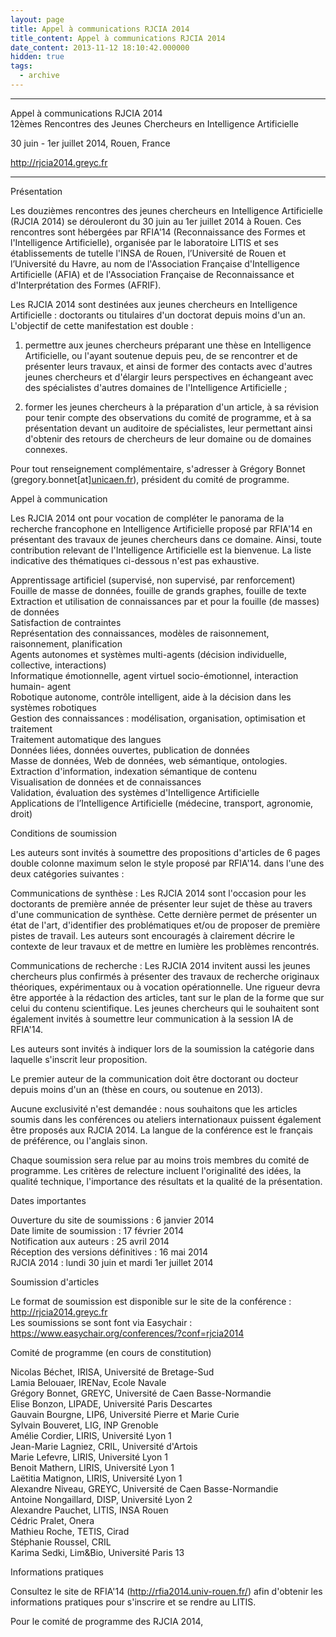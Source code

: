 ```yaml
---
layout: page
title: Appel à communications RJCIA 2014
title_content: Appel à communications RJCIA 2014
date_content: 2013-11-12 18:10:42.000000
hidden: true
tags:
  - archive
---
```

**********************************************************************  
  
Appel à communications RJCIA 2014  
12èmes Rencontres des Jeunes Chercheurs en Intelligence Artificielle  
  
30 juin - 1er juillet 2014, Rouen, France  
  
[http://rjcia2014.greyc.fr ](http://rjcia2014.greyc.fr/)  
  
**********************************************************************  
  
Présentation  
  
Les douzièmes rencontres des jeunes chercheurs en Intelligence Artificielle
(RJCIA 2014) se dérouleront du 30 juin au 1er juillet 2014 à Rouen. Ces
rencontres sont hébergées par RFIA'14 (Reconnaissance des Formes et
l'Intelligence Artificielle), organisée par le laboratoire LITIS et ses
établissements de tutelle l'INSA de Rouen, l’Université de Rouen et
l’Université du Havre, au nom de l'Association Française d'Intelligence
Artificielle (AFIA) et de l'Association Française de Reconnaissance et
d'Interprétation des Formes (AFRIF).  
  
Les RJCIA 2014 sont destinées aux jeunes chercheurs en Intelligence
Artificielle : doctorants ou titulaires d'un doctorat depuis moins d'un an.
L'objectif de cette manifestation est double :  
1) permettre aux jeunes chercheurs préparant une thèse en Intelligence
Artificielle, ou l'ayant soutenue depuis peu, de se rencontrer et de présenter
leurs travaux, et ainsi de former des contacts avec d'autres jeunes chercheurs
et d'élargir leurs perspectives en échangeant avec des spécialistes d'autres
domaines de l'Intelligence Artificielle ;  
  
2) former les jeunes chercheurs à la préparation d'un article, à sa révision
pour tenir compte des observations du comité de programme, et à sa
présentation devant un auditoire de spécialistes, leur permettant ainsi
d'obtenir des retours de chercheurs de leur domaine ou de domaines connexes.  
  
Pour tout renseignement complémentaire, s'adresser à Grégory Bonnet
(gregory.bonnet[at][unicaen.fr](http://unicaen.fr/)), président du comité de
programme.  
  
Appel à communication  
  
Les RJCIA 2014 ont pour vocation de compléter le panorama de la recherche
francophone en Intelligence Artificielle proposé par RFIA'14 en présentant des
travaux de jeunes chercheurs dans ce domaine. Ainsi, toute contribution
relevant de l'Intelligence Artificielle est la bienvenue. La liste indicative
des thématiques ci-dessous n'est pas exhaustive.  
  
Apprentissage artificiel (supervisé, non supervisé, par renforcement)  
Fouille de masse de données, fouille de grands graphes, fouille de texte  
Extraction et utilisation de connaissances par et pour la fouille (de masses)
de données  
Satisfaction de contraintes  
Représentation des connaissances, modèles de raisonnement, raisonnement,
planification  
Agents autonomes et systèmes multi-agents (décision individuelle, collective,
interactions)  
Informatique émotionnelle, agent virtuel socio-émotionnel, interaction humain-
agent  
Robotique autonome, contrôle intelligent, aide à la décision dans les systèmes
robotiques  
Gestion des connaissances : modélisation, organisation, optimisation et
traitement  
Traitement automatique des langues  
Données liées, données ouvertes, publication de données  
Masse de données, Web de données, web sémantique, ontologies.  
Extraction d'information, indexation sémantique de contenu  
Visualisation de données et de connaissances  
Validation, évaluation des systèmes d'Intelligence Artificielle  
Applications de l’Intelligence Artificielle (médecine, transport, agronomie,
droit)  
  
Conditions de soumission  
  
Les auteurs sont invités à soumettre des propositions d'articles de 6 pages
double colonne maximum selon le style proposé par RFIA'14. dans l'une des deux
catégories suivantes :  
  
Communications de synthèse : Les RJCIA 2014 sont l'occasion pour les
doctorants de première année de présenter leur sujet de thèse au travers d'une
communication de synthèse. Cette dernière permet de présenter un état de
l'art, d'identifier des problématiques et/ou de proposer de première pistes de
travail. Les auteurs sont encouragés à clairement décrire le contexte de leur
travaux et de mettre en lumière les problèmes rencontrés.  
  
Communications de recherche : Les RJCIA 2014 invitent aussi les jeunes
chercheurs plus confirmés à présenter des travaux de recherche originaux
théoriques, expérimentaux ou à vocation opérationnelle. Une rigueur devra être
apportée à la rédaction des articles, tant sur le plan de la forme que sur
celui du contenu scientifique. Les jeunes chercheurs qui le souhaitent sont
également invités à soumettre leur communication à la session IA de RFIA'14.  
  
Les auteurs sont invités à indiquer lors de la soumission la catégorie dans
laquelle s'inscrit leur proposition.  
  
Le premier auteur de la communication doit être doctorant ou docteur depuis
moins d'un an (thèse en cours, ou soutenue en 2013).  
  
Aucune exclusivité n'est demandée : nous souhaitons que les articles soumis
dans les conférences ou ateliers internationaux puissent également être
proposés aux RJCIA 2014. La langue de la conférence est le français de
préférence, ou l'anglais sinon.  
  
Chaque soumission sera relue par au moins trois membres du comité de
programme. Les critères de relecture incluent l'originalité des idées, la
qualité technique, l'importance des résultats et la qualité de la
présentation.  
  
Dates importantes  
  
Ouverture du site de soumissions : 6 janvier 2014  
Date limite de soumission : 17 février 2014  
Notification aux auteurs : 25 avril 2014  
Réception des versions définitives : 16 mai 2014  
RJCIA 2014 : lundi 30 juin et mardi 1er juillet 2014  
  
Soumission d'articles  
  
Le format de soumission est disponible sur le site de la conférence :
[http://rjcia2014.greyc.fr ](http://rjcia2014.greyc.fr/)  
Les soumissions se sont font via Easychair :
[https://www.easychair.org/conferences/?conf=rjcia2014
](https://www.easychair.org/conferences/?conf=rjcia2014)  
  
Comité de programme (en cours de constitution)  
  
Nicolas Béchet, IRISA, Université de Bretage-Sud  
Lamia Belouaer, IRENav, Ecole Navale  
Grégory Bonnet, GREYC, Université de Caen Basse-Normandie  
Elise Bonzon, LIPADE, Université Paris Descartes  
Gauvain Bourgne, LIP6, Université Pierre et Marie Curie  
Sylvain Bouveret, LIG, INP Grenoble  
Amélie Cordier, LIRIS, Université Lyon 1  
Jean-Marie Lagniez, CRIL, Université d'Artois  
Marie Lefevre, LIRIS, Université Lyon 1  
Benoit Mathern, LIRIS, Université Lyon 1  
Laëtitia Matignon, LIRIS, Université Lyon 1  
Alexandre Niveau, GREYC, Université de Caen Basse-Normandie  
Antoine Nongaillard, DISP, Université Lyon 2  
Alexandre Pauchet, LITIS, INSA Rouen  
Cédric Pralet, Onera  
Mathieu Roche, TETIS, Cirad  
Stéphanie Roussel, CRIL  
Karima Sedki, Lim&Bio, Université Paris 13  
  
Informations pratiques  
  
Consultez le site de RFIA'14 (<http://rfia2014.univ-rouen.fr/>) afin d'obtenir
les informations pratiques pour s'inscrire et se rendre au LITIS.  
  
Pour le comité de programme des RJCIA 2014,

